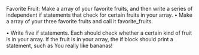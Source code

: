 Favorite Fruit: Make a array of your favorite fruits, and then write a
series of independent if statements that check for certain fruits in your array.
• Make a array of your three favorite fruits and call it favorite_fruits.

• Write five if statements. Each should check whether a certain kind of fruit is in your array. 
If the fruit is in your array, the if block should print a statement, such as You really like bananas!